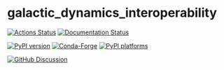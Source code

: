 # galactic_dynamics_interoperability

[![Actions Status][actions-badge]][actions-link]
[![Documentation Status][rtd-badge]][rtd-link]

[![PyPI version][pypi-version]][pypi-link]
[![Conda-Forge][conda-badge]][conda-link]
[![PyPI platforms][pypi-platforms]][pypi-link]

[![GitHub Discussion][github-discussions-badge]][github-discussions-link]

<!-- SPHINX-START -->

<!-- prettier-ignore-start -->
[actions-badge]:            https://github.com/GalacticDynamics/galactic_dynamics_interoperability/workflows/CI/badge.svg
[actions-link]:             https://github.com/GalacticDynamics/galactic_dynamics_interoperability/actions
[conda-badge]:              https://img.shields.io/conda/vn/conda-forge/galactic_dynamics_interoperability
[conda-link]:               https://github.com/conda-forge/galactic_dynamics_interoperability-feedstock
[github-discussions-badge]: https://img.shields.io/static/v1?label=Discussions&message=Ask&color=blue&logo=github
[github-discussions-link]:  https://github.com/GalacticDynamics/galactic_dynamics_interoperability/discussions
[pypi-link]:                https://pypi.org/project/galactic_dynamics_interoperability/
[pypi-platforms]:           https://img.shields.io/pypi/pyversions/galactic_dynamics_interoperability
[pypi-version]:             https://img.shields.io/pypi/v/galactic_dynamics_interoperability
[rtd-badge]:                https://readthedocs.org/projects/galactic_dynamics_interoperability/badge/?version=latest
[rtd-link]:                 https://galactic_dynamics_interoperability.readthedocs.io/en/latest/?badge=latest

<!-- prettier-ignore-end -->
